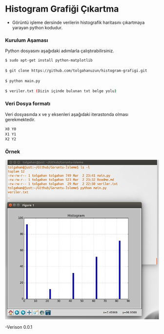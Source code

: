 # Histogram Grafiği Çıkartma

- Görüntü işleme dersinde verilerin histografik haritasını çıkartmaya yarayan python kodudur.

### Kurulum Aşaması

Python dosyasını aşağıdaki adımlarla çalıştırabilirsiniz.

```sh
$ sudo apt-get install python-matplotlib

$ git clone https://github.com/tolgahanuzun/histogram-grafigi.git

$ python main.py 

$ veriler.txt (Dizin içinde bulunan txt belge yolu)

```

### Veri Dosya formatı

Veri dosyasında x ve y eksenleri aşağıdaki iterastonda olması gerekmektedir.

```sh
X0 Y0
X1 Y1
X2 Y2

```

### Örnek

![Resim](example/1.png)

-Verison 0.0.1
